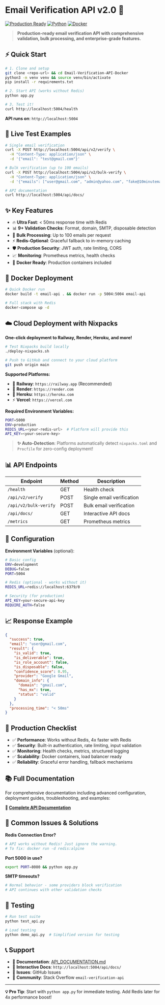 # Email Verification API v2.0 🚀

[![Production Ready](https://img.shields.io/badge/Status-Production%20Ready-green.svg)](https://github.com)
[![Python](https://img.shields.io/badge/Python-3.8%2B-brightgreen.svg)](https://python.org)
[![Docker](https://img.shields.io/badge/Docker-Ready-blue.svg)](https://docker.com)

> **Production-ready email verification API with comprehensive validation, bulk processing, and enterprise-grade features.**

## ⚡ Quick Start

```bash
# 1. Clone and setup
git clone <repo-url> && cd Email-Verification-API-Docker
python3 -m venv venv && source venv/bin/activate
pip install -r requirements.txt

# 2. Start API (works without Redis)
python app.py

# 3. Test it!
curl http://localhost:5004/health
```

**API runs on**: `http://localhost:5004` 

## 🧪 Live Test Examples

```bash
# Single email verification
curl -X POST http://localhost:5004/api/v2/verify \
  -H "Content-Type: application/json" \
  -d '{"email": "test@gmail.com"}'

# Bulk verification (up to 100 emails)
curl -X POST http://localhost:5004/api/v2/bulk-verify \
  -H "Content-Type: application/json" \
  -d '{"emails": ["user@gmail.com", "admin@yahoo.com", "fake@10minutemail.com"]}'

# API documentation
curl http://localhost:5004/api/docs/
```

## ✨ Key Features

- 🔥 **Ultra Fast**: < 50ms response time with Redis
- 📊 **9+ Validation Checks**: Format, domain, SMTP, disposable detection
- 🔄 **Bulk Processing**: Up to 100 emails per request  
- ⚡ **Redis-Optional**: Graceful fallback to in-memory caching
- 🛡️ **Production Security**: JWT auth, rate limiting, CORS
- 📈 **Monitoring**: Prometheus metrics, health checks
- 🐳 **Docker Ready**: Production containers included

## 🚀 Docker Deployment

```bash
# Quick Docker run
docker build -t email-api . && docker run -p 5004:5004 email-api

# Full stack with Redis
docker-compose up -d
```

## ☁️ Cloud Deployment with Nixpacks

**One-click deployment to Railway, Render, Heroku, and more!**

```bash
# Test Nixpacks build locally
./deploy-nixpacks.sh

# Push to GitHub and connect to your cloud platform
git push origin main
```

**Supported Platforms:**
- 🚂 **Railway**: `https://railway.app` (Recommended)
- 🎨 **Render**: `https://render.com`
- 💜 **Heroku**: `https://heroku.com` 
- ⚡ **Vercel**: `https://vercel.com`

**Required Environment Variables:**
```bash
PORT=5000
ENV=production
REDIS_URL=<your-redis-url>  # Platform will provide this
API_KEY=<your-secure-key>
```

> **✨ Auto-Detection**: Platforms automatically detect `nixpacks.toml` and `Procfile` for zero-config deployment!

## 📊 API Endpoints

| Endpoint | Method | Description |
|----------|--------|-------------|
| `/health` | GET | Health check |
| `/api/v2/verify` | POST | Single email verification |
| `/api/v2/bulk-verify` | POST | Bulk email verification |
| `/api/docs/` | GET | Interactive API docs |
| `/metrics` | GET | Prometheus metrics |

## 🔧 Configuration

**Environment Variables** (optional):
```bash
# Basic config
ENV=development
DEBUG=false
PORT=5004

# Redis (optional - works without it)
REDIS_URL=redis://localhost:6379/0

# Security (for production)
API_KEY=your-secure-api-key
REQUIRE_AUTH=false
```

## 📈 Response Example

```json
{
  "success": true,
  "email": "user@gmail.com",
  "result": {
    "is_valid": true,
    "is_deliverable": true,
    "is_role_account": false,
    "is_disposable": false,
    "confidence_score": 0.95,
    "provider": "Google Gmail",
    "domain_info": {
      "domain": "gmail.com",
      "has_mx": true,
      "status": "valid"
    }
  },
  "processing_time": "< 50ms"
}
```

## 🎯 Production Checklist

- ✅ **Performance**: Works without Redis, 4x faster with Redis
- ✅ **Security**: Built-in authentication, rate limiting, input validation
- ✅ **Monitoring**: Health checks, metrics, structured logging  
- ✅ **Scalability**: Docker containers, load balancer ready
- ✅ **Reliability**: Graceful error handling, fallback mechanisms

## 📚 Full Documentation

For comprehensive documentation including advanced configuration, deployment guides, troubleshooting, and examples:

**📖 [Complete API Documentation](./API_DOCUMENTATION.md)**

## 🐛 Common Issues & Solutions

**Redis Connection Error?**
```bash
# API works without Redis! Just ignore the warning.
# To fix: docker run -d redis:alpine
```

**Port 5000 in use?**
```bash
export PORT=8080 && python app.py
```

**SMTP timeouts?**
```bash
# Normal behavior - some providers block verification
# API continues with other validation checks
```

## 🧪 Testing

```bash
# Run test suite
python test_api.py

# Load testing
python demo_api.py  # Simplified version for testing
```

## 📞 Support

- 📖 **Documentation**: [API_DOCUMENTATION.md](./API_DOCUMENTATION.md)
- 🔗 **Interactive Docs**: `http://localhost:5004/api/docs/`
- 🐛 **Issues**: GitHub Issues
- 💬 **Community**: Stack Overflow `email-verification-api`

---

**💡 Pro Tip**: Start with `python app.py` for immediate testing. Add Redis later for 4x performance boost!
